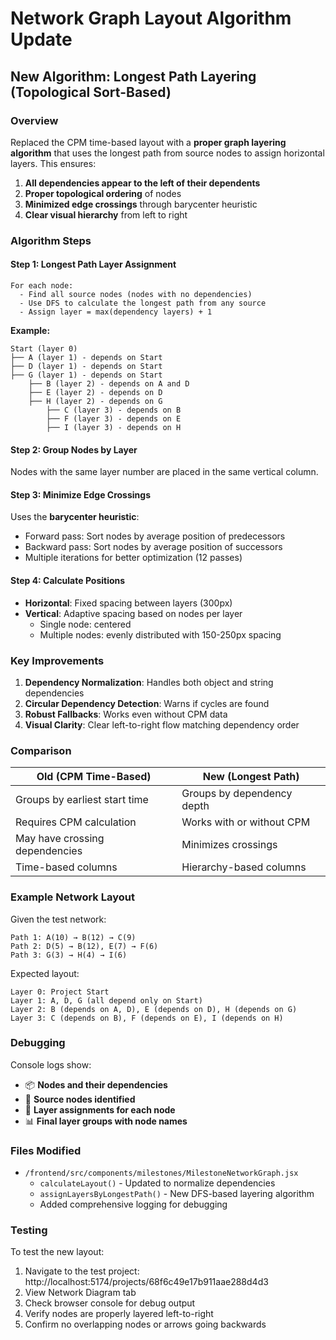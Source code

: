 # Network Graph Layout Algorithm Update

## New Algorithm: Longest Path Layering (Topological Sort-Based)

### Overview
Replaced the CPM time-based layout with a **proper graph layering algorithm** that uses the longest path from source nodes to assign horizontal layers. This ensures:

1. **All dependencies appear to the left of their dependents**
2. **Proper topological ordering** of nodes
3. **Minimized edge crossings** through barycenter heuristic
4. **Clear visual hierarchy** from left to right

### Algorithm Steps

#### Step 1: Longest Path Layer Assignment
```
For each node:
  - Find all source nodes (nodes with no dependencies)
  - Use DFS to calculate the longest path from any source
  - Assign layer = max(dependency layers) + 1
```

**Example:**
```
Start (layer 0)
├── A (layer 1) - depends on Start
├── D (layer 1) - depends on Start  
├── G (layer 1) - depends on Start
    ├── B (layer 2) - depends on A and D
    ├── E (layer 2) - depends on D
    ├── H (layer 2) - depends on G
        ├── C (layer 3) - depends on B
        ├── F (layer 3) - depends on E
        ├── I (layer 3) - depends on H
```

#### Step 2: Group Nodes by Layer
Nodes with the same layer number are placed in the same vertical column.

#### Step 3: Minimize Edge Crossings
Uses the **barycenter heuristic**:
- Forward pass: Sort nodes by average position of predecessors
- Backward pass: Sort nodes by average position of successors
- Multiple iterations for better optimization (12 passes)

#### Step 4: Calculate Positions
- **Horizontal**: Fixed spacing between layers (300px)
- **Vertical**: Adaptive spacing based on nodes per layer
  - Single node: centered
  - Multiple nodes: evenly distributed with 150-250px spacing

### Key Improvements

1. **Dependency Normalization**: Handles both object and string dependencies
2. **Circular Dependency Detection**: Warns if cycles are found
3. **Robust Fallbacks**: Works even without CPM data
4. **Visual Clarity**: Clear left-to-right flow matching dependency order

### Comparison

| Old (CPM Time-Based) | New (Longest Path) |
|---------------------|-------------------|
| Groups by earliest start time | Groups by dependency depth |
| Requires CPM calculation | Works with or without CPM |
| May have crossing dependencies | Minimizes crossings |
| Time-based columns | Hierarchy-based columns |

### Example Network Layout

Given the test network:
```
Path 1: A(10) → B(12) → C(9)
Path 2: D(5) → B(12), E(7) → F(6)
Path 3: G(3) → H(4) → I(6)
```

Expected layout:
```
Layer 0: Project Start
Layer 1: A, D, G (all depend only on Start)
Layer 2: B (depends on A, D), E (depends on D), H (depends on G)
Layer 3: C (depends on B), F (depends on E), I (depends on H)
```

### Debugging

Console logs show:
- 📦 **Nodes and their dependencies**
- 🎯 **Source nodes identified**
- 📍 **Layer assignments for each node**
- 📊 **Final layer groups with node names**

### Files Modified
- `/frontend/src/components/milestones/MilestoneNetworkGraph.jsx`
  - `calculateLayout()` - Updated to normalize dependencies
  - `assignLayersByLongestPath()` - New DFS-based layering algorithm
  - Added comprehensive logging for debugging

### Testing

To test the new layout:
1. Navigate to the test project: http://localhost:5174/projects/68f6c49e17b911aae288d4d3
2. View Network Diagram tab
3. Check browser console for debug output
4. Verify nodes are properly layered left-to-right
5. Confirm no overlapping nodes or arrows going backwards
